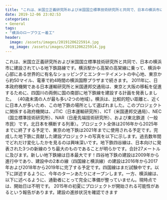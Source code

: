 ```yaml
---
title: "これは、米国立正義研究所および米国国立標準技術研究所と共同で、日本の横浜市に建設されている地下鉄路線です。"
date: 2019-12-06 23:02:53
categories:
- General
tags:
- "横浜のロープウエー着工"
header:
  image: /assets/images/20191206225914.jpg
  og_image: /assets/images/20191206225914.jpg
---
```


これは、米国立正義研究所および米国国立標準技術研究所と共同で、日本の横浜市に建設されている地下鉄路線です。横浜駅から高架の高架線に乗って、横浜中心部にある世界的に有名なショッピングとエンターテイメントの中心地、東京から約50マイル、電車で約4時間の横浜国際プラザまで続きます。 2011年に、日本政府機関である日本運輸研究所と米国連邦交通局は、東京と大阪の移転を促進するために、四国川の両側に国の南部に地下鉄線を建設する計画を発表しました。 （40歳未満の人が最も多い2つの地域）。横浜は、比較的短い距離と、近くに日本人が多いため、この地下鉄の場所として選ばれました。このプロジェクトに関係する政府機関は、JTIC（日本運輸研究所）、ICT（米国連邦交通局）、NEC（国立標準技術研究所）、NAR（日産先端技術研究所）、および東北鉄道（一般市民）です。北日本を横断する列車）。プロジェクト全体は2016年から2025年までに終了する予定で、東京の地下鉄は2021年までに使用される予定です。完成した地下鉄に貢献した建設プロジェクトの写真を以下に示します。過去数年間でどれだけ変化したかを見るのは興味深いです。地下鉄四谷線は、日本向けに発表された3つの新線のうち最大のものであることが明らかです。合計27メートルに及びます。新しい地下鉄線は日本最大です！四谷地下鉄の建設は2009年から進行中であり、建設中の2本の線（四国線と横浜線）の建設は2016年から2017年および2018年から2019年に完了する予定です。四国線はまだ試験中です。以下に詳述するように、今年のターンあたりにオープンします。一方、横浜線は、以下に述べるように、通勤者にとって完全に準備が整っていません。現時点では、開始日は不明です。 2015年の初夏にプロジェクトが開始される可能性があるという報告があります。建設の進捗状況を確認できます
